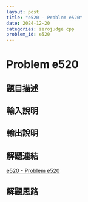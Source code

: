 ```yaml
---
layout: post
title: "e520 - Problem e520"
date: 2024-12-20
categories: zerojudge cpp
problem_id: e520
---
```


# Problem e520

## 題目描述



## 輸入說明



## 輸出說明



## 解題連結

[e520 - Problem e520](https://zerojudge.tw/ShowProblem?problemid=e520)

## 解題思路

